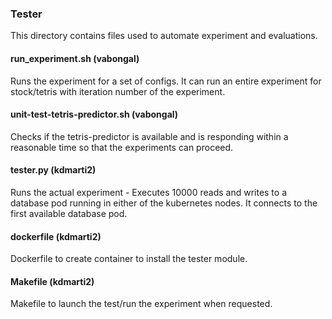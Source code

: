 ### Tester

This directory contains files used to automate experiment and evaluations.

#### run_experiment.sh (vabongal)
Runs the experiment for a set of configs. It can run an entire experiment for stock/tetris with iteration number of the experiment. 

#### unit-test-tetris-predictor.sh (vabongal)
Checks if the tetris-predictor is available and is responding within a reasonable time so that the experiments can proceed. 

#### tester.py (kdmarti2)
Runs the actual experiment - Executes 10000 reads and writes to a database pod running in either of the kubernetes nodes. It connects to the first available database pod. 

#### dockerfile (kdmarti2)
Dockerfile to create container to install the tester module.

#### Makefile (kdmarti2)
Makefile to launch the test/run the experiment when requested.